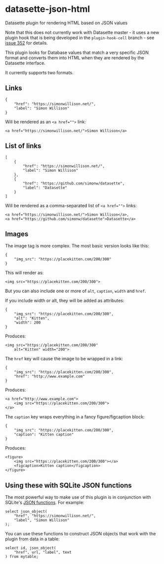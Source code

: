 # datasette-json-html

Datasette plugin for rendering HTML based on JSON values

Note that this does not currently work with Datasette master - it uses a new plugin hook that is being developed in the `plugin-hook-cell` branch - see [issue 352](https://github.com/simonw/datasette/issues/352) for details.

This plugin looks for Database values that match a very specific JSON format and converts them into HTML when they are rendered by the Datasette interface.

It currently supports two formats.

## Links

    {
        "href": "https://simonwillison.net/",
        "label": "Simon Willison"
    }

Will be rendered as an `<a href="">` link:

    <a href="https://simonwillison.net/">Simon Willison</a>

## List of links

    [
        {
            "href": "https://simonwillison.net/",
            "label": "Simon Willison"
        },
        {
            "href": "https://github.com/simonw/datasette",
            "label": "Datasette"
        }
    ]

Will be rendered as a comma-separated list of `<a href="">` links:

    <a href="https://simonwillison.net/">Simon Willison</a>,
    <a href="https://github.com/simonw/datasette">Datasette</a>

## Images

The image tag is more complex. The most basic version looks like this:

    {
        "img_src": "https://placekitten.com/200/300"
    }

This will render as:

    <img src="https://placekitten.com/200/300">

But you can also include one or more of `alt`, `caption`, `width` and `href`.

If you include width or alt, they will be added as attributes:

    {
        "img_src": "https://placekitten.com/200/300",
        "alt": "Kitten",
        "width": 200
    }

Produces:

    <img src="https://placekitten.com/200/300"
        alt="Kitten" width="200">

The `href` key will cause the image to be wrapped in a link:

    {
        "img_src": "https://placekitten.com/200/300",
        "href": "http://www.example.com"
    }

Produces:

    <a href="http://www.example.com">
        <img src="https://placekitten.com/200/300">
    </a>

The `caption` key wraps everything in a fancy figure/figcaption block:

    {
        "img_src": "https://placekitten.com/200/300",
        "caption": "Kitten caption"
    }

Produces:

    <figure>
        <img src="https://placekitten.com/200/300"></a>
        <figcaption>Kitten caption</figcaption>
    </figure>

## Using these with SQLite JSON functions

The most powerful way to make use of this plugin is in conjunction with SQLite's [JSON functions](https://www.sqlite.org/json1.html). For example:

    select json_object(
        "href", "https://simonwillison.net/",
        "label", "Simon Willison"
    );

You can use these functions to construct JSON objects that work with the plugin from data in a table:

    select id, json_object(
        "href", url, "label", text
    ) from mytable;
